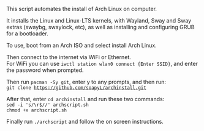 <p>
This script automates the install of Arch Linux on  computer.<br>

It installs the Linux and Linux-LTS kernels, with Wayland, Sway and Sway extras (swaybg, swaylock, etc), as well as installing and configuring GRUB for a bootloader.<br>

To use, boot from an Arch ISO and select install Arch Linux.<br>

Then connect to the internet via WiFi or Ethernet.<br>
For WiFi you can use <code>iwctl station wlan0 connect {Enter SSID}</code>, and enter the password when prompted.<br>

Then run <code>pacman -Sy git</code>, enter y to any prompts, and then run:<br>
<code>git clone https://github.com/soapyL/archinstall.git</code><br>

After that, enter <code>cd archinstall</code> and run these two commands:<br>
<code>sed -i 's/\r$//' archscript.sh</code><br>
<code>chmod +x archscript.sh</code><br>

Finally run <code>./archscript</code> and follow the on screen instructions.
</p>
